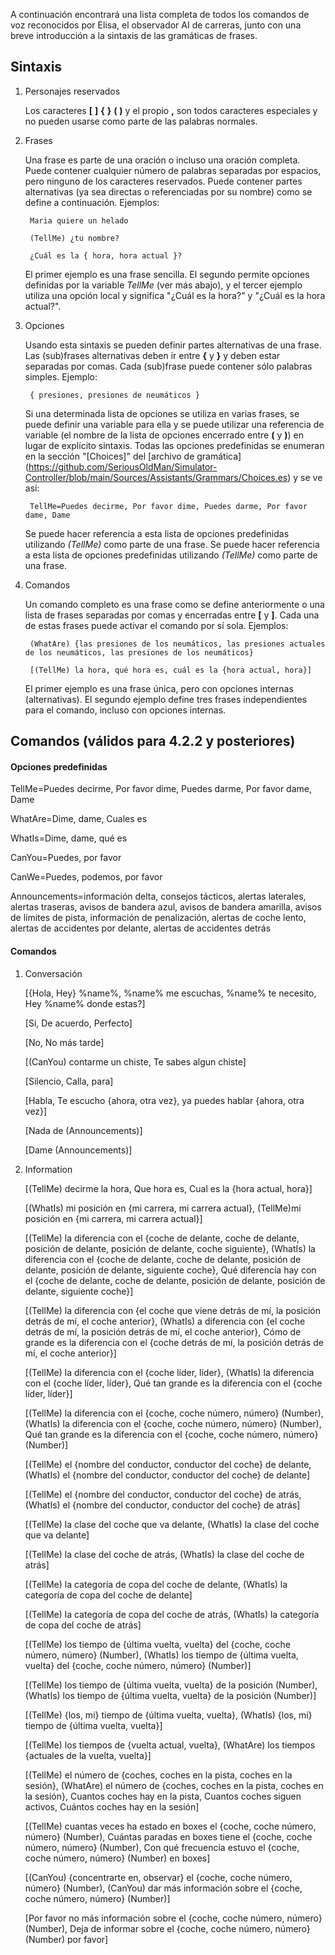 A continuación encontrará una lista completa de todos los comandos de voz reconocidos por Elisa, el observador AI de carreras, junto con una breve introducción a la sintaxis de las gramáticas de frases.

## Sintaxis

1. Personajes reservados

   Los caracteres **[** **]** **{** **}** **(** **)** y el propio **,** son todos caracteres especiales y no pueden usarse como parte de las palabras normales.
   
2. Frases

   Una frase es parte de una oración o incluso una oración completa. Puede contener cualquier número de palabras separadas por espacios, pero ninguno de los caracteres reservados. Puede contener partes alternativas (ya sea directas o referenciadas por su nombre) como se define a continuación. Ejemplos:
   
		Maria quiere un helado

		(TellMe) ¿tu nombre?
		
		¿Cuál es la { hora, hora actual }?
		
   El primer ejemplo es una frase sencilla. El segundo permite opciones definidas por la variable *TellMe* (ver más abajo), y el tercer ejemplo utiliza una opción local y significa "¿Cuál es la hora?" y "¿Cuál es la hora actual?".

3. Opciones

   Usando esta sintaxis se pueden definir partes alternativas de una frase. Las (sub)frases alternativas deben ir entre **{** y **}** y deben estar separadas por comas. Cada (sub)frase puede contener sólo palabras simples. Ejemplo:
   
		{ presiones, presiones de neumáticos }

   Si una determinada lista de opciones se utiliza en varias frases, se puede definir una variable para ella y se puede utilizar una referencia de variable (el nombre de la lista de opciones encerrado entre **(** y **)**) en lugar de explícito sintaxis. Todas las opciones predefinidas se enumeran en la sección "[Choices]" del [archivo de gramática] (https://github.com/SeriousOldMan/Simulator-Controller/blob/main/Sources/Assistants/Grammars/Choices.es) y se ve así:

		TellMe=Puedes decirme, Por favor dime, Puedes darme, Por favor dame, Dame

   Se puede hacer referencia a esta lista de opciones predefinidas utilizando *(TellMe)* como parte de una frase. Se puede hacer referencia a esta lista de opciones predefinidas utilizando *(TellMe)* como parte de una frase.

4. Comandos

   Un comando completo es una frase como se define anteriormente o una lista de frases separadas por comas y encerradas entre **[** y **]**. Cada una de estas frases puede activar el comando por sí sola. Ejemplos:

		(WhatAre) {las presiones de los neumáticos, las presiones actuales de los neumáticos, las presiones de los neumáticos}
		
		[(TellMe) la hora, qué hora es, cuál es la {hora actual, hora}]

   El primer ejemplo es una frase única, pero con opciones internas (alternativas). El segundo ejemplo define tres frases independientes para el comando, incluso con opciones internas.

## Comandos (válidos para 4.2.2 y posteriores)

#### Opciones predefinidas

TellMe=Puedes decirme, Por favor dime, Puedes darme, Por favor dame, Dame

WhatAre=Dime, dame, Cuales es

WhatIs=Dime, dame, qué es

CanYou=Puedes, por favor

CanWe=Puedes, podemos, por favor

Announcements=información delta, consejos tácticos, alertas laterales, alertas traseras, avisos de bandera azul, avisos de bandera amarilla, avisos de límites de pista, información de penalización, alertas de coche lento, alertas de accidentes por delante, alertas de accidentes detrás

#### Comandos

1.  Conversación

	[{Hola, Hey} %name%, %name% me escuchas, %name% te necesito, Hey %name% donde estas?]
	
	[Si, De acuerdo, Perfecto]
	
	[No, No más tarde]
	
	[(CanYou) contarme un chiste, Te sabes algun chiste]
	
	[Silencio, Calla, para]
	
	[Habla, Te escucho {ahora, otra vez}, ya puedes hablar {ahora, otra vez}]
	
	[Nada de (Announcements)]
	
	[Dame (Announcements)]

2.  Information

	[(TellMe) decirme la hora, Que hora es, Cual es la {hora actual, hora}]

	[(WhatIs) mi posición en {mi carrera, mi carrera actual}, (TellMe)mi posición en {mi carrera, mi carrera actual}]
	
	[(TellMe) la diferencia con el {coche de delante, coche de delante, posición de delante, posición de delante, coche siguiente}, (WhatIs) la diferencia con el {coche de delante, coche de delante, posición de delante, posición de delante, siguiente coche}, Qué diferencia hay con el {coche de delante, coche de delante, posición de delante, posición de delante, siguiente coche}]
	
	[(TellMe) la diferencia con {el coche que viene detrás de mí, la posición detrás de mí, el coche anterior}, (WhatIs) a diferencia con {el coche detrás de mí, la posición detrás de mí, el coche anterior}, Cómo de grande es la diferencia con el {coche detrás de mí, la posición detrás de mí, el coche anterior}]
	
	[(TellMe) la diferencia con el {coche líder, líder}, (WhatIs) la diferencia con el {coche líder, líder}, Qué tan grande es la diferencia con el {coche líder, líder}]
	
	[(TellMe) la diferencia con el {coche, coche número, número} (Number), (WhatIs) la diferencia con el {coche, coche número, número} (Number), Qué tan grande es la diferencia con el {coche, coche número, número} (Number)]
	
	[(TellMe) el {nombre del conductor, conductor del coche} de delante, (WhatIs) el {nombre del conductor, conductor del coche} de delante]
	
	[(TellMe) el {nombre del conductor, conductor del coche} de atrás, (WhatIs) el {nombre del conductor, conductor del coche} de atrás]
	
	[(TellMe) la clase del coche que va delante, (WhatIs) la clase del coche que va delante]
	
	[(TellMe) la clase del coche de atrás, (WhatIs) la clase del coche de atrás]
	
	[(TellMe) la categoría de copa del coche de delante, (WhatIs) la categoría de copa del coche de delante]
	
	[(TellMe) la categoría de copa del coche de atrás, (WhatIs) la categoría de copa del coche de atrás]
	
	[(TellMe) los tiempo de {última vuelta, vuelta} del {coche, coche número, número} (Number), (WhatIs) los tiempo de {última vuelta, vuelta} del {coche, coche número, número} (Number)]
	
	[(TellMe) los tiempo de {última vuelta, vuelta} de la posición (Number), (WhatIs) los tiempo de {última vuelta, vuelta} de la posición (Number)]
	
	[(TellMe) {los, mi} tiempo de {última vuelta, vuelta}, (WhatIs) {los, mi} tiempo de {última vuelta, vuelta}]
	
	[(TellMe) los tiempos de {vuelta actual, vuelta}, (WhatAre) los tiempos {actuales de la vuelta, vuelta}]
	
	[(TellMe) el número de {coches, coches en la pista, coches en la sesión}, (WhatAre) el número de {coches, coches en la pista, coches en la sesión}, Cuantos coches hay en la pista, Cuantos coches siguen activos, Cuántos coches hay en la sesión]
	
	[(TellMe) cuantas veces ha estado en boxes el {coche, coche número, número} (Number), Cuántas paradas en boxes tiene el {coche, coche número, número} (Number), Con qué frecuencia estuvo el {coche, coche número, número} (Number) en boxes]
	
	[(CanYou) {concentrarte en, observar} el {coche, coche número, número} (Number), (CanYou) dar más información sobre el {coche, coche número, número} (Number)]

	[Por favor no más información sobre el {coche, coche número, número} (Number), Deja de informar sobre el {coche, coche número, número} (Number) por favor]